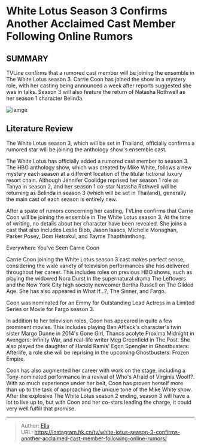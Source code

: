 # White Lotus Season 3 Confirms Another Acclaimed Cast Member Following Online Rumors


## SUMMARY 



  TVLine confirms that a rumored cast member will be joining the ensemble in The White Lotus season 3.   Carrie Coon has joined the show in a mystery role, with her casting being announced a week after reports suggested she was in talks.   Season 3 will also feature the return of Natasha Rothwell as her season 1 character Belinda.  

![iamge](https://static1.srcdn.com/wordpress/wp-content/uploads/2024/01/a-man-and-a-woman-on-the-deck-of-a-boat-in-the-white-lotus-season-2.jpg)

## Literature Review
The White Lotus season 3, which will be set in Thailand, officially confirms a rumored star will be joining the anthology show&#39;s ensemble cast.




The White Lotus has officially added a rumored cast member to season 3. The HBO anthology show, which was created by Mike White, follows a new mystery each season at a different location of the titular fictional luxury resort chain. Although Jennifer Coolidge reprised her season 1 role as Tanya in season 2, and her season 1 co-star Natasha Rothwell will be returning as Belinda in season 3 (which will be set in Thailand), generally the main cast of each season is entirely new.




After a spate of rumors concerning her casting, TVLine confirms that Carrie Coon will be joining the ensemble in The White Lotus season 3. At the time of writing, no details about her character have been revealed. She joins a cast that also includes Leslie Bibb, Jason Isaacs, Michelle Monaghan, Parker Posey, Dom Hetrakul, and Tayme Thapthimthong.


 Everywhere You&#39;ve Seen Carrie Coon 
          

Carrie Coon joining the White Lotus season 3 cast makes perfect sense, considering the wide variety of television performances she has delivered throughout her career. This includes roles on previous HBO shows, such as playing the widowed Nora Durst in the supernatural drama The Leftovers and the New York City high society newcomer Bertha Russell on The Gilded Age. She has also appeared in What If...?, The Sinner, and Fargo.






Coon was nominated for an Emmy for Outstanding Lead Actress in a Limited Series or Movie for Fargo season 3.




In addition to her television roles, Coon has appeared in quite a few prominent movies. This includes playing Ben Affleck&#39;s character&#39;s twin sister Margo Dunne in 2014&#39;s Gone Girl, Thanos acolyte Proxima Midnight in Avengers: Infinity War, and real-life writer Meg Greenfield in The Post. She also played the daughter of Harold Ramis&#39; Egon Spengler in Ghostbusters: Afterlife, a role she will be reprising in the upcoming Ghostbusters: Frozen Empire.

Coon has also augmented her career with work on the stage, including a Tony-nominated performance in a revival of Who&#39;s Afraid of Virginia Woolf?. With so much experience under her belt, Coon has proven herself more than up to the task of approaching the unique tone of the Mike White show. After the explosive The White Lotus season 2 ending, season 3 will have a lot to live up to, but with Coon and her co-stars leading the charge, it could very well fulfill that promise.






---

> Author: [Ella](https://instagram.hk.cn/)  
> URL: https://instagram.hk.cn/tv/white-lotus-season-3-confirms-another-acclaimed-cast-member-following-online-rumors/  

